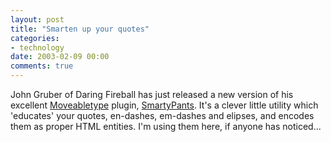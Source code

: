 ```yaml
---
layout: post
title: "Smarten up your quotes"
categories:
- technology
date: 2003-02-09 00:00
comments: true
---
```


<p>John Gruber of Daring Fireball has just released a new version of his excellent <a href="http://www.moveabletype.org" title="Moveabletype">Moveabletype</a> plugin, <a href="http://daringfireball.net/projects/smartypants/" title="SmartyPants 1.1">SmartyPants</a>. It's a clever little utility which 'educates' your quotes, en-dashes, em-dashes and elipses, and encodes them as proper HTML entities. I'm using them here, if anyone has noticed...</p>


